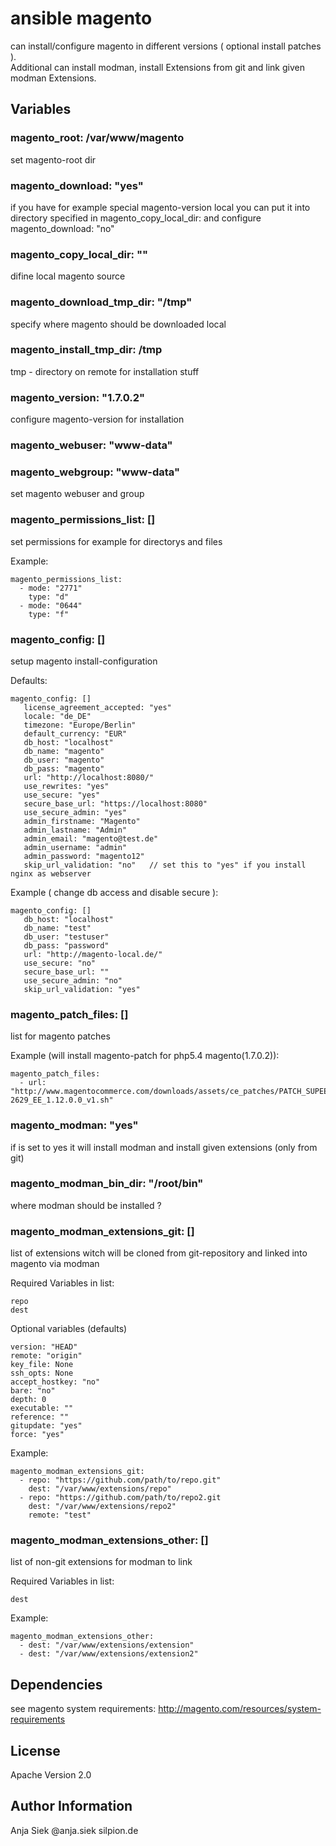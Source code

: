 # ansible magento
can install/configure magento in different versions ( optional install  patches ).  
Additional can install modman, install Extensions from git and link given modman Extensions.

## Variables

### magento_root: /var/www/magento
set magento-root dir 

### magento_download: "yes"
if you have for example special magento-version local you can put it into directory specified 
in magento_copy_local_dir: and configure magento_download: "no"

### magento_copy_local_dir: ""
difine local magento source

### magento_download_tmp_dir: "/tmp"
specify where magento should be downloaded local

### magento_install_tmp_dir: /tmp 
tmp - directory on remote for installation stuff

### magento_version: "1.7.0.2"
configure magento-version for installation

### magento_webuser: "www-data" 
### magento_webgroup: "www-data" 
set magento webuser and group

### magento_permissions_list: []
set permissions for example for directorys and files

Example:

```
magento_permissions_list:
  - mode: "2771"
    type: "d"
  - mode: "0644"
    type: "f"
``` 

### magento_config: []
setup magento install-configuration

Defaults:

```
magento_config: []
   license_agreement_accepted: "yes"
   locale: "de_DE"
   timezone: "Europe/Berlin"
   default_currency: "EUR"
   db_host: "localhost"
   db_name: "magento"
   db_user: "magento"
   db_pass: "magento" 
   url: "http://localhost:8080/"
   use_rewrites: "yes"
   use_secure: "yes"
   secure_base_url: "https://localhost:8080"
   use_secure_admin: "yes"
   admin_firstname: "Magento"
   admin_lastname: "Admin"
   admin_email: "magento@test.de"
   admin_username: "admin"
   admin_password: "magento12"
   skip_url_validation: "no"   // set this to "yes" if you install nginx as webserver

```

Example ( change db access and disable secure ):

```
magento_config: []
   db_host: "localhost"
   db_name: "test"
   db_user: "testuser"
   db_pass: "password" 
   url: "http://magento-local.de/"
   use_secure: "no"
   secure_base_url: ""
   use_secure_admin: "no"
   skip_url_validation: "yes"
```
### magento_patch_files: []
list for magento patches

Example (will install magento-patch for php5.4  magento(1.7.0.2)):

```
magento_patch_files: 
  - url: "http://www.magentocommerce.com/downloads/assets/ce_patches/PATCH_SUPEE-2629_EE_1.12.0.0_v1.sh"
```
### magento_modman: "yes"
if is set to yes it will install modman and install given extensions (only from git)

### magento_modman_bin_dir: "/root/bin"
where modman should be installed ?

### magento_modman_extensions_git: []
list of extensions witch will be cloned from git-repository and linked into magento via modman

Required Variables in list:

```
repo
dest
```

Optional variables (defaults) 

```
version: "HEAD"
remote: "origin"
key_file: None
ssh_opts: None
accept_hostkey: "no"
bare: "no"
depth: 0
executable: ""
reference: ""
gitupdate: "yes"
force: "yes"

```

Example:

```
magento_modman_extensions_git:
  - repo: "https://github.com/path/to/repo.git"
    dest: "/var/www/extensions/repo"
  - repo: "https://github.com/path/to/repo2.git
    dest: "/var/www/extensions/repo2"
    remote: "test"
```

### magento_modman_extensions_other: []
list of non-git extensions for modman to link

Required Variables in list: 

```
dest
```

Example:

```
magento_modman_extensions_other:
  - dest: "/var/www/extensions/extension"
  - dest: "/var/www/extensions/extension2"
```

## Dependencies
see magento system requirements: http://magento.com/resources/system-requirements

## License
Apache Version 2.0

## Author Information
Anja Siek @anja.siek silpion.de
